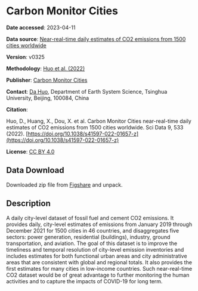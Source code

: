 # Carbon Monitor Cities

**Date accessed**: 2023-04-11

**Data source**: [Near-real-time daily estimates of CO2 emissions from 1500 cities worldwide](https://figshare.com/articles/dataset/Near-real-time_daily_estimates_of_CO2_emissions_from_1500_cities_worldwide/19425665/1)

**Version**: v0325

**Methodology**: [Huo et al. (2022)](https://www.nature.com/articles/s41597-022-01657-z)

**Publisher**: [Carbon Monitor Cities](https://cities.carbonmonitor.org/variation)

**Contact**: [Da Huo](dh2107@tsinghua.edu.cn), Department of Earth System Science, Tsinghua University, Beijing, 100084, China

**Citation**:

Huo, D., Huang, X., Dou, X. et al. Carbon Monitor Cities near-real-time daily estimates of CO2 emissions from 1500 cities worldwide. Sci Data 9, 533 (2022). [https://doi.org/10.1038/s41597-022-01657-z](https://doi.org/10.1038/s41597-022-01657-z)

**License**: [CC BY 4.0](https://creativecommons.org/licenses/by/4.0/)

## Data Download
Downloaded zip file from [Figshare](https://figshare.com/articles/dataset/Near-real-time_daily_estimates_of_CO2_emissions_from_1500_cities_worldwide/19425665/1) and unpack.

## Description
A daily city-level dataset of fossil fuel and cement CO2 emissions. It provides daily, city-level estimates of emissions from January 2019 through December 2021 for 1500 cities in 46 countries, and disaggregates five sectors: power generation, residential (buildings), industry, ground transportation, and aviation. The goal of this dataset is to improve the timeliness and temporal resolution of city-level emission inventories and includes estimates for both functional urban areas and city administrative areas that are consistent with global and regional totals. It also provides the first estimates for many cities in low-income countries. Such near-real-time CO2 dataset would be of great advantage to further monitoring the human activities and to capture the impacts of COVID-19 for long term.
